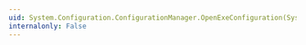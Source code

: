 ```yaml
---
uid: System.Configuration.ConfigurationManager.OpenExeConfiguration(System.Configuration.ConfigurationUserLevel)
internalonly: False
---
```

